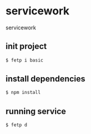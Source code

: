 # servicework

servicework

## init project

```bash
$ fetp i basic
```

## install dependencies

```bash
$ npm install
```

## running service

```bash
$ fetp d
```

